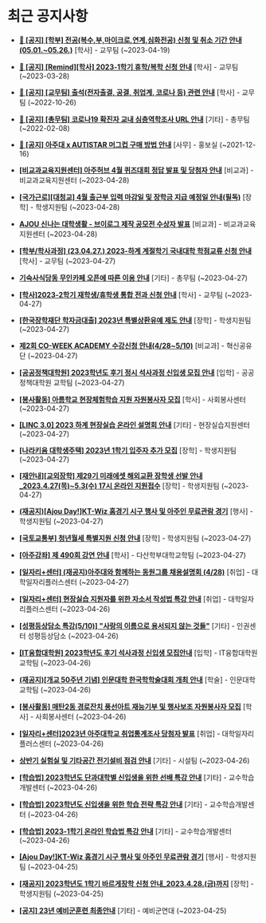 # 최근 공지사항

* **[📌 [공지] [학부] 전공(복수,부,마이크로,연계,심화전공) 신청 및 취소 기간 안내 (05.01.~05.26.)](http://ajou.ac.kr/kr/ajou/notice.do?mode=view&amp;articleNo=213679&amp;article.offset=0&amp;articleLimit=30)**
 [학사] - 교무팀 (~2023-04-19)

* **[📌 [공지] [Remind][학사] 2023-1학기 휴학/복학 신청 안내](http://ajou.ac.kr/kr/ajou/notice.do?mode=view&amp;articleNo=212711&amp;article.offset=0&amp;articleLimit=30)**
 [학사] - 교무팀 (~2023-03-28)

* **[📌 [공지] [교무팀] 출석(전자출결, 공결, 취업계, 코로나 등) 관련 안내](http://ajou.ac.kr/kr/ajou/notice.do?mode=view&amp;articleNo=205552&amp;article.offset=0&amp;articleLimit=30)**
 [학사] - 교무팀 (~2022-10-26)

* **[📌 [공지] [총무팀] 코로나19 확진자 교내 심층역학조사 URL 안내](http://ajou.ac.kr/kr/ajou/notice.do?mode=view&amp;articleNo=180493&amp;article.offset=0&amp;articleLimit=30)**
 [기타] - 총무팀 (~2022-02-08)

* **[📌 [공지] 아주대 x AUTISTAR 머그컵 구매 방법 안내](http://ajou.ac.kr/kr/ajou/notice.do?mode=view&amp;articleNo=147976&amp;article.offset=0&amp;articleLimit=30)**
 [사무] - 홍보실 (~2021-12-16)

* **[[비교과교육지원센터] 아주허브 4월 퀴즈대회 정답 발표 및 당첨자 안내](http://ajou.ac.kr/kr/ajou/notice.do?mode=view&amp;articleNo=214026&amp;article.offset=0&amp;articleLimit=30)**
 [비교과] - 비교과교육지원센터 (~2023-04-28)

* **[[국가근로][대청교] 4월 출근부 입력 마감일 및 장학금 지급 예정일 안내(필독)](http://ajou.ac.kr/kr/ajou/notice.do?mode=view&amp;articleNo=214024&amp;article.offset=0&amp;articleLimit=30)**
 [장학] - 학생지원팀 (~2023-04-28)

* **[AJOU 신나는 대학생활 - 브이로그 제작 공모전 수상자 발표](http://ajou.ac.kr/kr/ajou/notice.do?mode=view&amp;articleNo=214021&amp;article.offset=0&amp;articleLimit=30)**
 [비교과] - 비교과교육지원센터 (~2023-04-28)

* **[[학부/학사과정] (23.04.27.) 2023-하계 계절학기 국내대학 학점교류 신청 안내](http://ajou.ac.kr/kr/ajou/notice.do?mode=view&amp;articleNo=214020&amp;article.offset=0&amp;articleLimit=30)**
 [학사] - 교무팀 (~2023-04-27)

* **[기숙사식당동 무인카페 오픈에 따른 이용 안내](http://ajou.ac.kr/kr/ajou/notice.do?mode=view&amp;articleNo=214016&amp;article.offset=0&amp;articleLimit=30)**
 [기타] - 총무팀 (~2023-04-27)

* **[[학사]2023-2학기 재학생/휴학생 통합 전과 신청 안내](http://ajou.ac.kr/kr/ajou/notice.do?mode=view&amp;articleNo=214014&amp;article.offset=0&amp;articleLimit=30)**
 [학사] - 교무팀 (~2023-04-27)

* **[[한국장학재단 학자금대출] 2023년 특별상환유예 제도 안내](http://ajou.ac.kr/kr/ajou/notice.do?mode=view&amp;articleNo=214013&amp;article.offset=0&amp;articleLimit=30)**
 [장학] - 학생지원팀 (~2023-04-27)

* **[제2회 CO-WEEK ACADEMY 수강신청 안내(4/28~5/10)](http://ajou.ac.kr/kr/ajou/notice.do?mode=view&amp;articleNo=214008&amp;article.offset=0&amp;articleLimit=30)**
 [비교과] - 혁신공유단 (~2023-04-27)

* **[[공공정책대학원] 2023학년도 후기 정시 석사과정 신입생 모집 안내](http://ajou.ac.kr/kr/ajou/notice.do?mode=view&amp;articleNo=214007&amp;article.offset=0&amp;articleLimit=30)**
 [입학] - 공공정책대학원 교학팀 (~2023-04-27)

* **[[봉사활동] 아름학교 현장체험학습 지원 자원봉사자 모집](http://ajou.ac.kr/kr/ajou/notice.do?mode=view&amp;articleNo=214004&amp;article.offset=0&amp;articleLimit=30)**
 [학사] - 사회봉사센터 (~2023-04-27)

* **[[LINC 3.0] 2023 하계 현장실습 온라인 설명회 안내](http://ajou.ac.kr/kr/ajou/notice.do?mode=view&amp;articleNo=214000&amp;article.offset=0&amp;articleLimit=30)**
 [기타] - 현장실습지원센터 (~2023-04-27)

* **[[나라키움 대학생주택] 2023년 1학기 입주자 추가 모집](http://ajou.ac.kr/kr/ajou/notice.do?mode=view&amp;articleNo=213991&amp;article.offset=0&amp;articleLimit=30)**
 [장학] - 학생지원팀 (~2023-04-27)

* **[[재안내][교외장학] 제29기 미래에셋 해외교환 장학생 선발 안내 _2023.4.27(목)~5.3(수) 17시 온라인 지원접수](http://ajou.ac.kr/kr/ajou/notice.do?mode=view&amp;articleNo=213988&amp;article.offset=0&amp;articleLimit=30)**
 [장학] - 학생지원팀 (~2023-04-27)

* **[(재공지)[Ajou Day!]KT-Wiz 홈경기 시구 행사 및 아주인 무료관람 경기](http://ajou.ac.kr/kr/ajou/notice.do?mode=view&amp;articleNo=213987&amp;article.offset=0&amp;articleLimit=30)**
 [행사] - 학생지원팀 (~2023-04-27)

* **[[국토교통부] 청년월세 특별지원 신청 안내](http://ajou.ac.kr/kr/ajou/notice.do?mode=view&amp;articleNo=213986&amp;article.offset=0&amp;articleLimit=30)**
 [장학] - 학생지원팀 (~2023-04-27)

* **[[아주강좌] 제 490회 강연 안내](http://ajou.ac.kr/kr/ajou/notice.do?mode=view&amp;articleNo=213984&amp;article.offset=0&amp;articleLimit=30)**
 [학사] - 다산학부대학교학팀 (~2023-04-27)

* **[[일자리+센터] (재공지)아주대와 함께하는 동원그룹 채용설명회 (4/28)](http://ajou.ac.kr/kr/ajou/notice.do?mode=view&amp;articleNo=213983&amp;article.offset=0&amp;articleLimit=30)**
 [취업] - 대학일자리플러스센터 (~2023-04-27)

* **[[일자리+센터] 현장실습 지원자를 위한 자소서 작성법 특강 안내](http://ajou.ac.kr/kr/ajou/notice.do?mode=view&amp;articleNo=213980&amp;article.offset=0&amp;articleLimit=30)**
 [취업] - 대학일자리플러스센터 (~2023-04-26)

* **[[성평등상담소 특강(5/10)] &quot;사랑의 이름으로 용서되지 않는 것들&quot;](http://ajou.ac.kr/kr/ajou/notice.do?mode=view&amp;articleNo=213974&amp;article.offset=0&amp;articleLimit=30)**
 [기타] - 인권센터 성평등상담소 (~2023-04-26)

* **[[IT융합대학원] 2023학년도 후기 석사과정 신입생 모집안내](http://ajou.ac.kr/kr/ajou/notice.do?mode=view&amp;articleNo=213970&amp;article.offset=0&amp;articleLimit=30)**
 [입학] - IT융합대학원 교학팀 (~2023-04-26)

* **[(재공지)[개교 50주년 기념] 인문대학 한국학학술대회 개최 안내](http://ajou.ac.kr/kr/ajou/notice.do?mode=view&amp;articleNo=213964&amp;article.offset=0&amp;articleLimit=30)**
 [학술] - 인문대학교학팀 (~2023-04-26)

* **[[봉사활동] 매탄2동 경로잔치 풍선아트 재능기부 및 행사보조 자원봉사자 모집](http://ajou.ac.kr/kr/ajou/notice.do?mode=view&amp;articleNo=213959&amp;article.offset=0&amp;articleLimit=30)**
 [학사] - 사회봉사센터 (~2023-04-26)

* **[[일자리+센터]2023년 아주대학교 취업통계조사 당첨자 발표](http://ajou.ac.kr/kr/ajou/notice.do?mode=view&amp;articleNo=213958&amp;article.offset=0&amp;articleLimit=30)**
 [취업] - 대학일자리플러스센터 (~2023-04-26)

* **[상반기 실험실 및 기타공간 전기설비 점검 안내](http://ajou.ac.kr/kr/ajou/notice.do?mode=view&amp;articleNo=213949&amp;article.offset=0&amp;articleLimit=30)**
 [기타] - 시설팀 (~2023-04-26)

* **[[학습법] 2023학년도 단과대학별 신입생을 위한 선배 특강 안내](http://ajou.ac.kr/kr/ajou/notice.do?mode=view&amp;articleNo=213946&amp;article.offset=0&amp;articleLimit=30)**
 [기타] - 교수학습개발센터 (~2023-04-26)

* **[[학습법] 2023학년도 신입생을 위한 학습 전략 특강 안내](http://ajou.ac.kr/kr/ajou/notice.do?mode=view&amp;articleNo=213945&amp;article.offset=0&amp;articleLimit=30)**
 [기타] - 교수학습개발센터 (~2023-04-26)

* **[[학습법] 2023-1학기 온라인 학습법 특강 안내](http://ajou.ac.kr/kr/ajou/notice.do?mode=view&amp;articleNo=213944&amp;article.offset=0&amp;articleLimit=30)**
 [기타] - 교수학습개발센터 (~2023-04-26)

* **[[Ajou Day!]KT-Wiz 홈경기 시구 행사 및 아주인 무료관람 경기](http://ajou.ac.kr/kr/ajou/notice.do?mode=view&amp;articleNo=213934&amp;article.offset=0&amp;articleLimit=30)**
 [행사] - 학생지원팀 (~2023-04-25)

* **[[재공지] 2023학년도 1학기 바르게장학 신청 안내_2023.4.28.(금)까지](http://ajou.ac.kr/kr/ajou/notice.do?mode=view&amp;articleNo=213925&amp;article.offset=0&amp;articleLimit=30)**
 [장학] - 학생지원팀 (~2023-04-25)

* **[[공지] 23년 예비군훈련 최종안내](http://ajou.ac.kr/kr/ajou/notice.do?mode=view&amp;articleNo=213924&amp;article.offset=0&amp;articleLimit=30)**
 [기타] - 예비군연대 (~2023-04-25)
